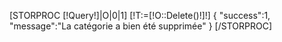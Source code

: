 [STORPROC [!Query!]|O|0|1]
[!T:=[!O::Delete()!]!]
	{
		"success":1,
		"message":"La catégorie a bien été supprimée"
	}
[/STORPROC]
